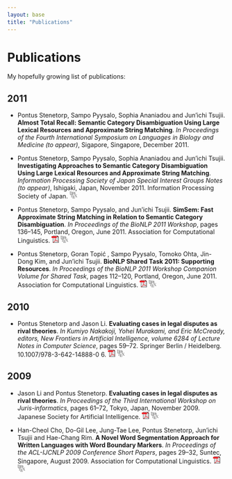 ```yaml
---
layout: base
title: "Publications"
---
```


# Publications #

My hopefully growing list of publications:

## 2011 ##

* Pontus Stenetorp, Sampo Pyysalo, Sophia Ananiadou and Jun’ichi Tsujii.
    **Almost Total Recall: Semantic Category Disambiguation Using Large Lexical
    Resources and Approximate String Matching**.
    *In Proceedings of the Fourth International Symposium on Languages in
    Biology and Medicine (to appear)*, Sigapore, Singapore, December 2011.

* Pontus Stenetorp, Sampo Pyysalo, Sophia Ananiadou and Jun’ichi Tsujii.
    **Investigating Approaches to Semantic Category Disambiguation Using Large
    Lexical Resources and Approximate String Matching**.
    *Information Processing Society of Japan Special Interest Groups Notes (to appear)*,
    Ishigaki, Japan, November 2011. Information Processing Society of Japan.
    [![BibTeX][bibtex_icon]][stenetorp2011investigating_bib]


* Pontus Stenetorp, Sampo Pyysalo, and Jun’ichi Tsujii. **SimSem: Fast
    Approximate String Matching in Relation to Semantic Category
    Disambiguation**.  *In Proceedings of the BioNLP 2011 Workshop*, pages 136–145,
    Portland, Oregon, June 2011. Association for Computational Linguistics.
    [![PDF][pdf_icon]][stenetorp2011simsem] [![BibTeX][bibtex_icon]][
    stenetorp2011simsem_bib]

* Pontus Stenetorp, Goran Topić , Sampo Pyysalo, Tomoko Ohta, Jin-Dong Kim,
    and Jun’ichi Tsujii. **BioNLP Shared Task 2011: Supporting Resources**.
    *In Proceedings of the BioNLP 2011 Workshop Companion Volume for Shared
    Task*, pages 112–120, Portland, Oregon, June 2011. Association for
    Computational Linguistics. [![PDF][pdf_icon]][stenetorp2011supporting]
    [![BibTeX][bibtex_icon]][stenetorp2011supporting_bib]

## 2010 ##

* Pontus Stenetorp and Jason Li. **Evaluating cases in legal disputes as rival
    theories**. *In Kumiyo Nakakoji, Yohei Murakami, and Eric McCready,
    editors, New Frontiers in Artificial Intelligence, volume 6284 of Lecture
    Notes in Computer Science*, pages 59–72. Springer Berlin / Heidelberg.
    10.1007/978-3-642-14888-0 6. [![PDF][pdf_icon]][stenetorp2010evaluating]
    [![BibTeX][bibtex_icon]][stenetorp2010evaluating_bib]

## 2009 ##

* Jason Li and Pontus Stenetorp. **Evaluating cases in legal disputes as rival
    theories**. *In Proceedings of the Third International Workshop on
    Juris-informatics*, pages 61–72, Tokyo, Japan, November 2009. Japanese
    Society for Artificial Intelligence. [![PDF][pdf_icon]][li2009evaluating]
    [![BibTeX][bibtex_icon]][li2009evaluating_bib]

* Han-Cheol Cho, Do-Gil Lee, Jung-Tae Lee, Pontus Stenetorp, Jun’ichi Tsujii
    and Hae-Chang Rim. **A Novel Word Segmentation Approach for Written
    Languages with Word Boundary Markers**. *In Proceedings of the ACL-IJCNLP
    2009 Conference Short Papers*, pages 29–32, Suntec, Singapore, August
    2009. Association for Computational Linguistics.
    [![PDF][pdf_icon]][cho2009novel]
    [![BibTeX][bibtex_icon]][cho2009novel_bib]

<!-- Publication and BibTeX links -->
[stenetorp2011investigating_bib]: stenetorp2011investigating.bib.txt
[stenetorp2011simsem]: http://aclweb.org/anthology-new/W/W11/W11-0218.pdf
[stenetorp2011simsem_bib]: http://aclweb.org/anthology-new/W/W11/W11-0218.bib
[stenetorp2011supporting]: http://aclweb.org/anthology-new/W/W11/W11-1816.pdf
[stenetorp2011supporting_bib]: http://aclweb.org/anthology-new/W/W11/W11-1816.bib
[stenetorp2010evaluating]: http://www.springerlink.com/index/m32761634g52n7h4.pdf
[stenetorp2010evaluating_bib]: stenetorp2010evaluating.bib.txt
[li2009evaluating]: http://www-tsujii.is.s.u-tokyo.ac.jp/~pontus/papers/jurisin09.pdf
[li2009evaluating_bib]: li2009evaluating.bib.txt
[cho2009novel]: http://www.aclweb.org/anthology/P/P09/P09-2008.pdf
[cho2009novel_bib]: http://www.aclweb.org/anthology/P/P09/P09-2008.bib

[bibtex_icon]: /bibtex_icon_small.png
<!-- From: http://www.adobe.com/misc/linking.html, the legal part makes
    me sick, legalese... *barf* -->
[pdf_icon]: /pdficon_small.gif
